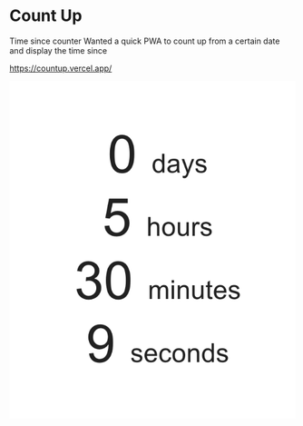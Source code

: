 # Count Up

Time since counter
Wanted a quick PWA to count up from a certain date and display the time since

https://countup.vercel.app/

![App](./public/image.png)
